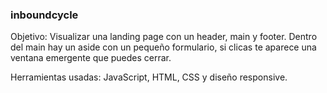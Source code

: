 ### inboundcycle 

Objetivo: Visualizar una landing page con un header, main y footer. Dentro del main hay un aside con un pequeño formulario, si clicas te aparece una ventana emergente que puedes cerrar.

Herramientas usadas: JavaScript, HTML, CSS y diseño responsive.
